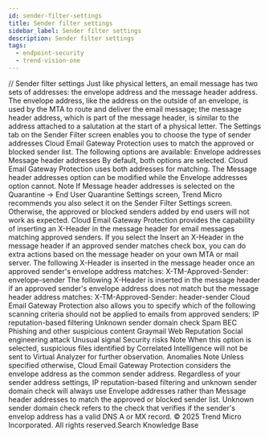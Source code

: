```yaml
---
id: sender-filter-settings
title: Sender filter settings
sidebar_label: Sender filter settings
description: Sender filter settings
tags:
  - endpoint-security
  - trend-vision-one
---
```


/*<![CDATA[*/ $('#title').html($('meta[name=map-description]').attr('content')); /*]]>*/ Sender filter settings Just like physical letters, an email message has two sets of addresses: the envelope address and the message header address. The envelope address, like the address on the outside of an envelope, is used by the MTA to route and deliver the email message; the message header address, which is part of the message header, is similar to the address attached to a salutation at the start of a physical letter. The Settings tab on the Sender Filter screen enables you to choose the type of sender addresses Cloud Email Gateway Protection uses to match the approved or blocked sender list. The following options are available: Envelope addresses Message header addresses By default, both options are selected. Cloud Email Gateway Protection uses both addresses for matching. The Message header addresses option can be modified while the Envelope addresses option cannot. Note If Message header addresses is selected on the Quarantine → End User Quarantine Settings screen, Trend Micro recommends you also select it on the Sender Filter Settings screen. Otherwise, the approved or blocked senders added by end users will not work as expected. Cloud Email Gateway Protection provides the capability of inserting an X-Header in the message header for email messages matching approved senders. If you select the Insert an X-Header in the message header if an approved sender matches check box, you can do extra actions based on the message header on your own MTA or mail server. The following X-Header is inserted in the message header once an approved sender's envelope address matches: X-TM-Approved-Sender: envelope-sender The following X-Header is inserted in the message header if an approved sender's envelope address does not match but the message header address matches: X-TM-Approved-Sender: header-sender Cloud Email Gateway Protection also allows you to specify which of the following scanning criteria should not be applied to emails from approved senders: IP reputation-based filtering Unknown sender domain check Spam BEC Phishing and other suspicious content Graymail Web Reputation Social engineering attack Unusual signal Security risks Note When this option is selected, suspicious files identified by Correlated Intelligence will not be sent to Virtual Analyzer for further observation. Anomalies Note Unless specified otherwise, Cloud Email Gateway Protection considers the envelope address as the common sender address. Regardless of your sender address settings, IP reputation-based filtering and unknown sender domain check will always use Envelope addresses rather than Message header addresses to match the approved or blocked sender list. Unknown sender domain check refers to the check that verifies if the sender's envelop address has a valid DNS A or MX record. © 2025 Trend Micro Incorporated. All rights reserved.Search Knowledge Base